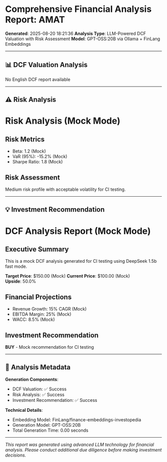 # Comprehensive Financial Analysis Report: AMAT

**Generated**: 2025-08-20 18:21:36
**Analysis Type**: LLM-Powered DCF Valuation with Risk Assessment
**Model**: GPT-OSS:20B via Ollama + FinLang Embeddings

---

## 📊 DCF Valuation Analysis

No English DCF report available

---

## ⚠️ Risk Analysis

# Risk Analysis (Mock Mode)

## Risk Metrics
- Beta: 1.2 (Mock)
- VaR (95%): -15.2% (Mock)
- Sharpe Ratio: 1.8 (Mock)

## Risk Assessment
Medium risk profile with acceptable volatility for CI testing.

---

## 💡 Investment Recommendation

# DCF Analysis Report (Mock Mode)

## Executive Summary
This is a mock DCF analysis generated for CI testing using DeepSeek 1.5b fast mode.

**Target Price**: $150.00 (Mock)
**Current Price**: $100.00 (Mock)  
**Upside**: 50.0%

## Financial Projections
- Revenue Growth: 15% CAGR (Mock)
- EBITDA Margin: 25% (Mock)
- WACC: 8.5% (Mock)

## Investment Recommendation
**BUY** - Mock recommendation for CI testing

---

## 🔧 Analysis Metadata

**Generation Components**:
- DCF Valuation: ✅ Success
- Risk Analysis: ✅ Success
- Investment Recommendation: ✅ Success

**Technical Details**:
- Embedding Model: FinLang/finance-embeddings-investopedia
- Generation Model: GPT-OSS:20B
- Total Generation Time: 0.00 seconds

---
*This report was generated using advanced LLM technology for financial analysis. Please conduct additional due diligence before making investment decisions.*
